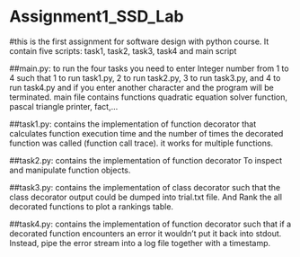 # Assignment1_SSD_Lab

#this is the first assignment for software design with python course. It contain five scripts: task1, task2, task3, task4 and main script

##main.py: to run the four tasks you need to enter Integer number from 1 to 4 such that 1 to run task1.py, 2 to run task2.py, 3 to run task3.py, and  4 to run task4.py and if you enter another character and the program will be terminated.
main file contains functions quadratic equation solver function, pascal triangle printer, fact,...

##task1.py: contains the implementation of function decorator that calculates function execution time and the number of times the decorated function was called (function call trace). it works for multiple functions.

##task2.py: contains the implementation of function decorator To inspect and manipulate function objects.

##task3.py: contains the implementation of class decorator such that the class decorator output could be dumped into trial.txt file. And Rank the all decorated functions to plot a rankings table.

##task4.py: contains the implementation of function decorator such that if a decorated function encounters an error it wouldn’t put it back into stdout. Instead, pipe the error stream into a log file together with a timestamp. 
